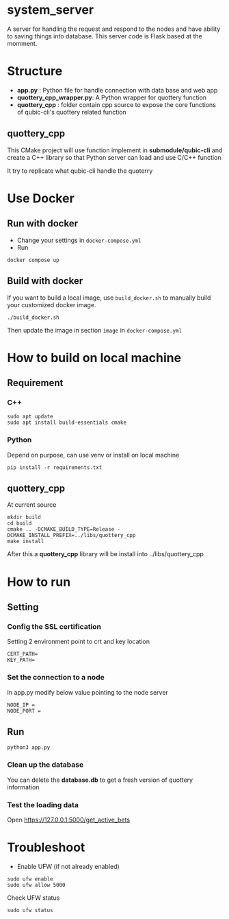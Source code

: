 # system_server

A server for handling the request and respond to the nodes and have ability to saving things into database.
This server code is Flask based at the momment.

# Structure
- **app.py** : Python file for handle connection with data base and web app
- **quottery_cpp_wrapper.py**: A Python wrapper for quottery function
- **quottery_cpp** : folder contain cpp source to expose the core functions of qubic-cli's quottery related function

## quottery_cpp

This CMake project will use function implement in **submodule/qubic-cli** and create a C++ library so that Python server can load and use C/C++ function

It try to replicate what qubic-cli handle the quoterry

# Use Docker

## Run with docker
- Change your settings in `docker-compose.yml`
- Run
```commandline
docker compose up
```

## Build with docker
If you want to build a local image, use `build_docker.sh` to manually build your customized docker image.
```commandline
./build_docker.sh
```
Then update the image in section `image` in `docker-compose.yml`

# How to build on local machine

## Requirement

### C++
```
sudo apt update
sudo apt install build-essentials cmake
```

### Python

Depend on purpose, can use venv or install on local machine
```
pip install -r requirements.txt
```

## quottery_cpp
At current source

```
mkdir build
cd build
cmake .. -DCMAKE_BUILD_TYPE=Release -DCMAKE_INSTALL_PREFIX=../libs/quottery_cpp
make install
```
After this a **quottery_cpp** library will be install into ../libs/quottery_cpp

# How to run

## Setting

### Config the SSL certification
Setting 2 environment point to crt and key location

```
CERT_PATH=
KEY_PATH=
```

### Set the connection to a node
In app.py modify below value pointing to the node server

```
NODE_IP =
NODE_PORT =
```

## Run

```
python3 app.py
```

### Clean up the database

You can delete the **database.db** to get a fresh version of quottery information

### Test the loading data
Open https://127.0.0.1:5000/get_active_bets

# Troubleshoot

- Enable UFW (if not already enabled)
```commandline
sudo ufw enable
sudo ufw allow 5000
```

Check UFW status
```commandline
sudo ufw status
```
